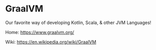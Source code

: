 # GraalVM
Our favorite way of developing Kotlin, Scala, &amp; other JVM Languages!

Home: https://www.graalvm.org/

Wiki: https://en.wikipedia.org/wiki/GraalVM
